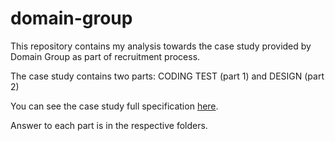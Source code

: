 # domain-group

This repository contains my analysis towards the case study provided by Domain Group as part of recruitment process.

The case study contains two parts: CODING TEST (part 1) and DESIGN (part 2)

You can see the case study full specification [here](./SPECIFICATION.md).

Answer to each part is in the respective folders.
